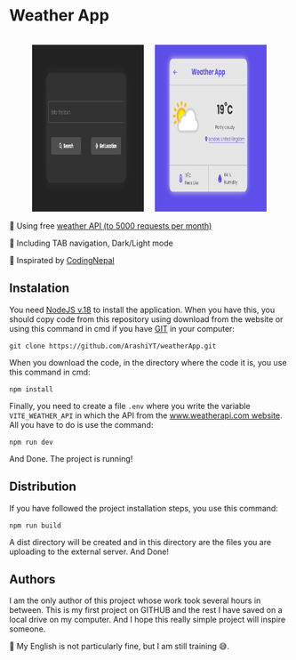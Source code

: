 # Weather App

<p align="center">
  <br>
  <img src="assets/logo (1).png?raw=true" style="height: 300px; width: 40%">
  &nbsp; &nbsp;
  <img src="assets/logo (2).png?raw=true" style="height: 300px; width: 40%">
  <br>
</p>

📌 Using free [weather API (to 5000 requests per month)](https://www.weatherapi.com "Weather API")

📌 Including TAB navigation, Dark/Light mode

📌 Inspirated by [CodingNepal](https://www.youtube.com/c/codingnepal "CodingNepal")

## Instalation

You need [NodeJS v.18](https://nodejs.org/en "Node JS") to install the application. When you have this, you should copy code from this repository using download from the website or using this command in cmd if you have [GIT](https://git-scm.com "GIT") in your computer:
```
git clone https://github.com/ArashiYT/weatherApp.git
```

When you download the code, in the directory where the code it is, you use this command in cmd:
```
npm install
```
Finally, you need to create a file `.env` where you write the variable `VITE_WEATHER_API`  in which the API from the [www.weatherapi.com website](https://www.weatherapi.com "Weather API"). All you have to do is use the command:
```
npm run dev
```
And Done. The project is running!

## Distribution

If you have followed the project installation steps, you use this command:
```
npm run build
```
A dist directory will be created and in this directory are the files you are uploading to the external server. And Done!

## Authors

I am the only author of this project whose work took several hours in between. This is my first project on GITHUB and the rest I have saved on a local drive on my computer. And I hope this really simple project will inspire someone.

📌 My English is not particularly fine, but I am still training 😅. 
